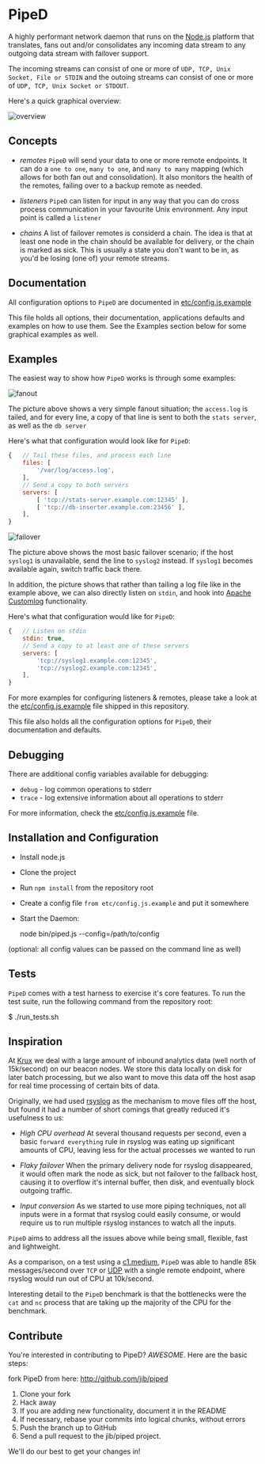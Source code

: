 PipeD
=====

A highly performant network daemon that runs on the [Node.js][node] platform
that translates, fans out and/or consolidates any incoming data stream to any
outgoing data stream with failover support.

The incoming streams can consist of one or more of `UDP, TCP, Unix Socket,
File or STDIN` and the outoing streams can consist of one or more of `UDP,
TCP, Unix Socket or STDOUT`.

Here's a quick graphical overview:

![overview](https://github.com/jib/piped/raw/master/docs/media/overview.jpg)

Concepts
--------

* *remotes*
  `PipeD` will send your data to one or more remote endpoints. It can
  do a `one to one`, `many to one`, and `many to many` mapping (which
  allows for both fan out and consolidation). It also monitors the
  health of the remotes, failing over to a backup remote as needed.

* *listeners*
  `PipeD` can listen for input in any way that you can do cross process
  communication in your favourite Unix environment. Any input point is
  called a `listener`

* *chains*
  A list of failover remotes is considerd a chain. The idea is that at
  least one node in the chain should be available for delivery, or the
  chain is marked as sick. This is usually a state you don't want to be
  in, as you'd be losing (one of) your remote streams.

Documentation
-------------

All configuration options to `PipeD` are documented in [etc/config.js.example](https://github.com/jib/piped/blob/master/etc/config.js.example)

This file holds all options, their documentation, applications defaults
and examples on how to use them. See the Examples section below for some
graphical examples as well.

Examples
--------

The easiest way to show how `PipeD` works is through some examples:


![fanout](https://github.com/jib/piped/raw/master/docs/media/fanout.jpg)

The picture above shows a very simple fanout situation; the `access.log`
is tailed, and for every line, a copy of that line is sent to both the
`stats server`, as well as the `db server`

Here's what that configuration would look like for `PipeD`:

```javascript
{   // Tail these files, and process each line
    files: [
        '/var/log/access.log',
    ],
    // Send a copy to both servers
    servers: [
        [ 'tcp://stats-server.example.com:12345' ],
        [ 'tcp://db-inserter.example.com:23456' ],
    ],
}
```


![failover](https://github.com/jib/piped/raw/master/docs/media/failover.jpg)

The picture above shows the most basic failover scenario; if the host `syslog1`
is unavailable, send the line to `syslog2` instead. If `syslog1` becomes available
again, switch traffic back there.

In addition, the picture shows that rather than tailing a log file like in the
example above, we can also directly listen on `stdin`, and hook into [Apache Customlog](http://httpd.apache.org/docs/2.0/mod/mod_log_config.html) functionality.

Here's what that configuration would like for `PipeD`:

```javascript
{   // Listen on stdin
    stdin: true,
    // Send a copy to at least one of these servers
    servers: [
        'tcp://syslog1.example.com:12345',
        'tcp://syslog2.example.com:12345',
    ],
}
```

For more examples for configuring listeners & remotes, please take a look at the
[etc/config.js.example](https://github.com/jib/piped/blob/master/etc/config.js.example)
file shipped in this repository.

This file also holds all the configuration options for `PipeD`, their documentation
and defaults.

Debugging
---------

There are additional config variables available for debugging:

* `debug` - log common operations to stderr
* `trace` - log extensive information about all operations to stderr

For more information, check the [etc/config.js.example](https://github.com/jib/piped/blob/master/etc/config.js.example) file.

Installation and Configuration
------------------------------

 * Install node.js
 * Clone the project
 * Run `npm install` from the repository root
 * Create a config file `from etc/config.js.example` and put it somewhere
 * Start the Daemon:

    node bin/piped.js --config=/path/to/config

 (optional: all config values can be passed on the command line as well)

Tests
-----

`PipeD` comes with a test harness to exercise it's core features. To run
the test suite, run the following command from the repository root:

  $ ./run_tests.sh

Inspiration
-----------

At [Krux][krux] we deal with a large amount of inbound analytics data (well
north of 15k/second) on our beacon nodes. We store this data locally on disk
for later batch processing, but we also want to move this data off the host
asap for real time processing of certain bits of data.

Originally, we had used [rsyslog](http://www.rsyslog.com/) as the mechanism
to move files off the host, but found it had a number of short comings that
greatly reduced it's usefulness to us:

* *High CPU overhead* At several thousand requests per second, even a basic
`forward everything` rule in rsyslog was eating up significant amounts of
CPU, leaving less for the actual processes we wanted to run

* *Flaky failover* When the primary delivery node for rsyslog disappeared,
it would often mark the node as sick, but not failover to the fallback host,
causing it to overflow it's internal buffer, then disk, and eventually block
outgoing traffic.

* *Input conversion* As we started to use more piping techniques, not all
inputs were in a format that rsyslog could easily consume, or would require
us to run multiple rsyslog instances to watch all the inputs.

`PipeD` aims to address all the issues above while being small, flexible,
fast and lightweight.

As a comparison, on a test using a [c1.medium](http://aws.amazon.com/ec2/#instance),
`PipeD` was able to handle 85k messages/second over `TCP` or [UDP][udp] with a
single remote endpoint, where rsyslog would run out of CPU at 10k/second.

Interesting detail to the `PipeD` benchmark is that the bottlenecks were the
`cat` and `nc` process that are taking up the majority of the CPU for the
benchmark.


Contribute
---------------------

You're interested in contributing to PipeD? *AWESOME*. Here are the basic steps:

fork PipeD from here: http://github.com/jib/piped

1. Clone your fork
2. Hack away
3. If you are adding new functionality, document it in the README
4. If necessary, rebase your commits into logical chunks, without errors
5. Push the branch up to GitHub
6. Send a pull request to the jib/piped project.

We'll do our best to get your changes in!


[krux]: http://www.krux.com
[node]: http://nodejs.org
[udp]: http://en.wikipedia.org/wiki/User_Datagram_Protocol
